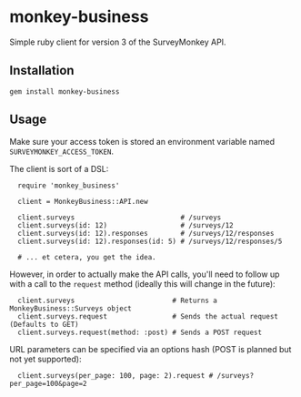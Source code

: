 # monkey-business
Simple ruby client for version 3 of the SurveyMonkey API.

## Installation

```
gem install monkey-business
```

## Usage

Make sure your access token is stored an environment variable named `SURVEYMONKEY_ACCESS_TOKEN`.

The client is sort of a DSL:

```
  require 'monkey_business'

  client = MonkeyBusiness::API.new

  client.surveys                          # /surveys
  client.surveys(id: 12)                  # /surveys/12
  client.surveys(id: 12).responses        # /surveys/12/responses
  client.surveys(id: 12).responses(id: 5) # /surveys/12/responses/5

  # ... et cetera, you get the idea.
```

However, in order to actually make the API calls, you'll need to follow up with a call to the `request` method (ideally this will change in the future):

```
  client.surveys                        # Returns a MonkeyBusiness::Surveys object
  client.surveys.request                # Sends the actual request (Defaults to GET)
  client.surveys.request(method: :post) # Sends a POST request
```

URL parameters can be specified via an options hash (POST is planned but not yet supported):

```
  client.surveys(per_page: 100, page: 2).request # /surveys?per_page=100&page=2
```
